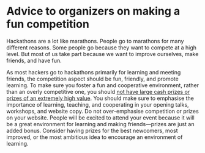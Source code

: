 # Advice to organizers on making a fun competition

Hackathons are a lot like marathons. People go to marathons for many different reasons. Some people go because they want to compete at a high level. But most of us take part because we want to improve ourselves, make friends, and have fun.

As most hackers go to hackathons primarily for learning and meeting friends, the competition aspect should be fun, friendly, and promote learning. To make sure you foster a fun and cooperative environment, rather than an overly competitive one, you should [not have large cash prizes or prizes of an extremely high value](http://news.mlh.io/are-hackathon-prizes-the-worst-thing-since-moldy-sliced-bread-04-18-2014). You should make sure to emphasise the importance of learning, teaching, and cooperating in your opening talks, workshops, and website copy. Do not over-emphasise competition or prizes on your website. People will be excited to attend your event because it will be a great environment for learning and making friends—prizes are just an added bonus. Consider having prizes for the best newcomers, most improved, or the most ambitious idea to encourage an environment of learning.
